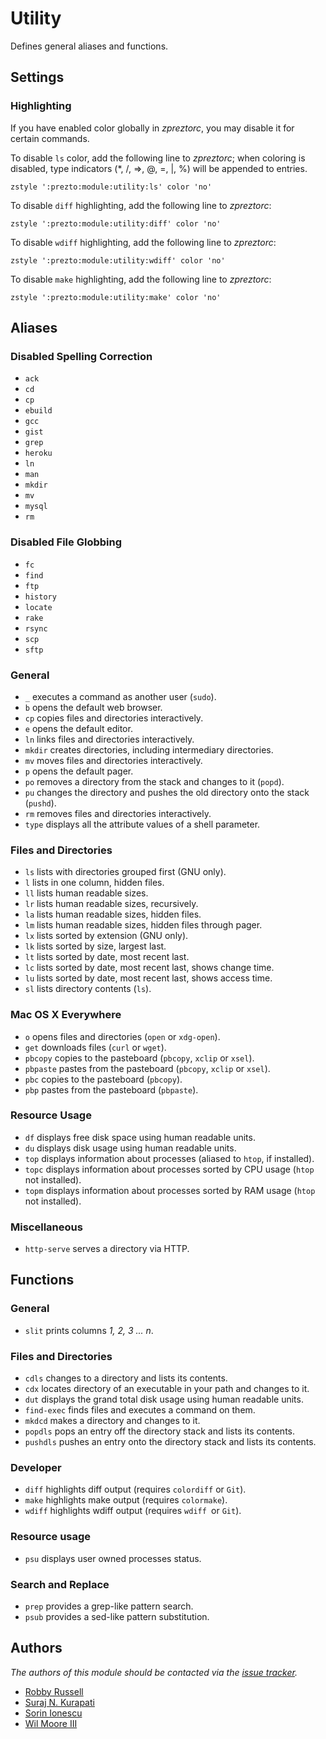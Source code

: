 Utility
=======

Defines general aliases and functions.

Settings
--------

### Highlighting

If you have enabled color globally in *zpreztorc*, you may disable it for certain
commands.

To disable `ls` color, add the following line to *zpreztorc*; when coloring is
disabled, type indicators (\*, /, =>, @, =, |, %) will be appended to entries.

    zstyle ':prezto:module:utility:ls' color 'no'

To disable `diff` highlighting, add the following line to *zpreztorc*:

    zstyle ':prezto:module:utility:diff' color 'no'

To disable `wdiff` highlighting, add the following line to *zpreztorc*:

    zstyle ':prezto:module:utility:wdiff' color 'no'

To disable `make` highlighting, add the following line to *zpreztorc*:

    zstyle ':prezto:module:utility:make' color 'no'

Aliases
-------

### Disabled Spelling Correction

  - `ack`
  - `cd`
  - `cp`
  - `ebuild`
  - `gcc`
  - `gist`
  - `grep`
  - `heroku`
  - `ln`
  - `man`
  - `mkdir`
  - `mv`
  - `mysql`
  - `rm`

### Disabled File Globbing

  - `fc`
  - `find`
  - `ftp`
  - `history`
  - `locate`
  - `rake`
  - `rsync`
  - `scp`
  - `sftp`

### General

  - `_` executes a command as another user (`sudo`).
  - `b` opens the default web browser.
  - `cp` copies files and directories interactively.
  - `e` opens the default editor.
  - `ln` links files and directories interactively.
  - `mkdir` creates directories, including intermediary directories.
  - `mv` moves files and directories interactively.
  - `p` opens the default pager.
  - `po` removes a directory from the stack and changes to it (`popd`).
  - `pu` changes the directory and pushes the old directory onto the stack
    (`pushd`).
  - `rm` removes files and directories interactively.
  - `type` displays all the attribute values of a shell parameter.

### Files and Directories

  - `ls` lists with directories grouped first (GNU only).
  - `l`  lists in one column, hidden files.
  - `ll` lists human readable sizes.
  - `lr` lists human readable sizes, recursively.
  - `la` lists human readable sizes, hidden files.
  - `lm` lists human readable sizes, hidden files through pager.
  - `lx` lists sorted by extension (GNU only).
  - `lk` lists sorted by size, largest last.
  - `lt` lists sorted by date, most recent last.
  - `lc` lists sorted by date, most recent last, shows change time.
  - `lu` lists sorted by date, most recent last, shows access time.
  - `sl` lists directory contents (`ls`).

### Mac OS X Everywhere

  - `o` opens files and directories (`open` or `xdg-open`).
  - `get` downloads files (`curl` or `wget`).
  - `pbcopy` copies to the pasteboard (`pbcopy`, `xclip` or `xsel`).
  - `pbpaste` pastes from the pasteboard (`pbcopy`, `xclip` or `xsel`).
  - `pbc` copies to the pasteboard (`pbcopy`).
  - `pbp` pastes from the pasteboard (`pbpaste`).

### Resource Usage

  - `df` displays free disk space using human readable units.
  - `du` displays disk usage using human readable units.
  - `top` displays information about processes (aliased to `htop`, if installed).
  - `topc` displays information about processes sorted by CPU usage (`htop` not
    installed).
  - `topm` displays information about processes sorted by RAM usage (`htop` not
    installed).

### Miscellaneous

  - `http-serve` serves a directory via HTTP.

Functions
---------

### General

  - `slit` prints columns *1, 2, 3 ... n*.

### Files and Directories

  - `cdls` changes to a directory and lists its contents.
  - `cdx` locates directory of an executable in your path and changes to it.
  - `dut` displays the grand total disk usage using human readable units.
  - `find-exec` finds files and executes a command on them.
  - `mkdcd` makes a directory and changes to it.
  - `popdls` pops an entry off the directory stack and lists its contents.
  - `pushdls` pushes an entry onto the directory stack and lists its contents.

### Developer

  - `diff` highlights diff output (requires `colordiff` or `Git`).
  - `make` highlights make output (requires `colormake`).
  - `wdiff` highlights wdiff output (requires `wdiff `or `Git`).

### Resource usage

  - `psu` displays user owned processes status.

### Search and Replace

  - `prep` provides a grep-like pattern search.
  - `psub` provides a sed-like pattern substitution.

Authors
-------

*The authors of this module should be contacted via the [issue tracker][1].*

  - [Robby Russell](https://github.com/robbyrussell)
  - [Suraj N. Kurapati](https://github.com/sunaku)
  - [Sorin Ionescu](https://github.com/sorin-ionescu)
  - [Wil Moore III](https://github.com/wilmoore)

[1]: https://github.com/sorin-ionescu/prezto/issues

